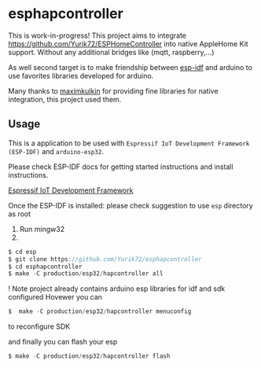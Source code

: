 # esphapcontroller

This is work-in-progress!
This project aims to integrate  https://github.com/Yurik72/ESPHomeController  into native AppleHome Kit support.
Without any additional bridges like (mqtt, raspberry,...)

As well second target is to make friendship between [esp-idf](https://github.com/espressif/esp-idf) and arduino to use favorites libraries developed for arduino.

Many thanks to [maximkulkin](https://github.com/maximkulkin) for providing fine libraries for native integration,
this project used them.



## Usage


This is a application to be used with `Espressif IoT Development Framework (ESP-IDF)` and `arduino-esp32`. 

Please check ESP-IDF docs for getting started instructions and install instructions.

[Espressif IoT Development Framework](https://github.com/espressif/esp-idf)

Once the ESP-IDF is installed:
please check suggestion to use  `esp`  directory as root
1. Run mingw32
2. 
```c
$ cd esp
$ git clone https://github.com/Yurik72/esphapcontroller
$ cd esphapcontroller
$ make -C production/esp32/hapcontroller all
```
! Note project already contains arduino esp libraries for idf and sdk configured
Hovewer you can
```c
$  make -C production/esp32/hapcontroller menuconfig
```
to reconfigure SDK

and finally you can flash your esp
```c
$ make -C production/esp32/hapcontroller flash
```





